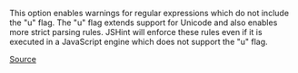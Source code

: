 
This option enables warnings for regular expressions which do not include the "u" flag.
The "u" flag extends support for Unicode and also enables more strict parsing rules.
JSHint will enforce these rules even if it is executed in a JavaScript engine which does not support the "u" flag.

[Source](https://jshint.com/docs/options/#regexpu)
